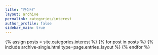 ```yaml
---
title: "관심사"
layout: archive
permalink: categories/interest
author_profile: false
sidebar_main: true
---
```



{% assign posts = site.categories.interest %}
{% for post in posts %} {% include archive-single.html type=page.entries_layout %} {% endfor %}